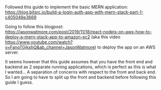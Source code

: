 Followed this guide to implement the basic MERN application: 
https://blog.bitsrc.io/build-a-login-auth-app-with-mern-stack-part-1-c405048e3669

Going to follow this blogpost: https://jasonwatmore.com/post/2019/11/18/react-nodejs-on-aws-how-to-deploy-a-mern-stack-app-to-amazon-ec2
(aka this video https://www.youtube.com/watch?v=FanoTGjkxhQ&ab_channel=JasonWatmore) to deploy the app on an AWS server.

It seems however that this guide assumes that you have the front end and backend as 2 separate running applications,
which is perfect as this is what I wanted... A separation of concerns with respect to the front and back end. So I am
going to have to split up the front and backend before following this guide I guess.

